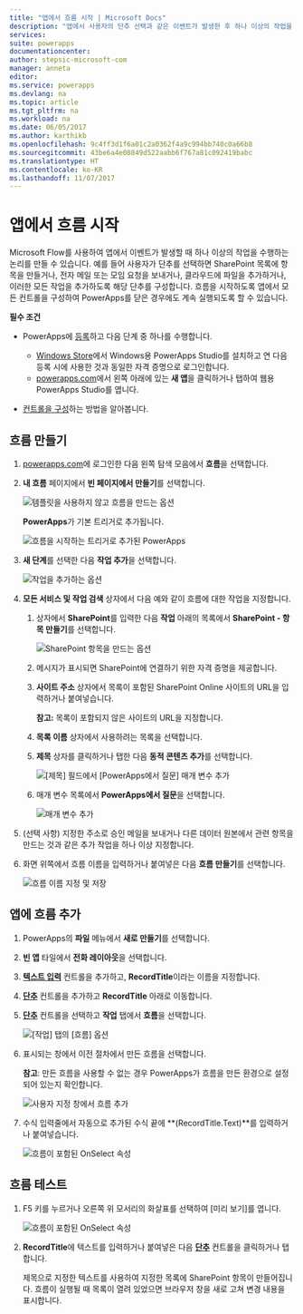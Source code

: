 ```yaml
---
title: "앱에서 흐름 시작 | Microsoft Docs"
description: "앱에서 사용자의 단추 선택과 같은 이벤트가 발생한 후 하나 이상의 작업을 수행하는 흐름을 만듭니다."
services: 
suite: powerapps
documentationcenter: 
author: stepsic-microsoft-com
manager: anneta
editor: 
ms.service: powerapps
ms.devlang: na
ms.topic: article
ms.tgt_pltfrm: na
ms.workload: na
ms.date: 06/05/2017
ms.author: karthikb
ms.openlocfilehash: 9c4ff3d1f6a01c2a0362f4a9c994bb740c0a66b8
ms.sourcegitcommit: 43be6a4e08849d522aabb6f767a81c092419babc
ms.translationtype: HT
ms.contentlocale: ko-KR
ms.lasthandoff: 11/07/2017
---
```

# <a name="start-a-flow-in-an-app"></a>앱에서 흐름 시작
Microsoft Flow를 사용하여 앱에서 이벤트가 발생할 때 하나 이상의 작업을 수행하는 논리를 만들 수 있습니다. 예를 들어 사용자가 단추를 선택하면 SharePoint 목록에 항목을 만들거나, 전자 메일 또는 모임 요청을 보내거나, 클라우드에 파일을 추가하거나, 이러한 모든 작업을 추가하도록 해당 단추를 구성합니다. 흐름을 시작하도록 앱에서 모든 컨트롤을 구성하여 PowerApps를 닫은 경우에도 계속 실행되도록 할 수 있습니다.

**필수 조건**

* PowerApps에 [등록](signup-for-powerapps.md)하고 다음 단계 중 하나를 수행합니다.
  
  * [Windows Store](http://aka.ms/powerappsinstall)에서 Windows용 PowerApps Studio를 설치하고 연 다음 등록 시에 사용한 것과 동일한 자격 증명으로 로그인합니다.
  * [powerapps.com](http://web.powerapps.com)에서 왼쪽 아래에 있는 **새 앱**을 클릭하거나 탭하여 웹용 PowerApps Studio를 엽니다.
* [컨트롤을 구성](add-configure-controls.md)하는 방법을 알아봅니다.

## <a name="create-a-flow"></a>흐름 만들기
1. [powerapps.com](http://web.powerapps.com)에 로그인한 다음 왼쪽 탐색 모음에서 **흐름**을 선택합니다.
2. **내 흐름** 페이지에서 **빈 페이지에서 만들기**를 선택합니다.
   
    ![템플릿을 사용하지 않고 흐름을 만드는 옵션](./media/use-logic-flows/create-from-blank.png)
   
    **PowerApps**가 기본 트리거로 추가됩니다.
   
    ![흐름을 시작하는 트리거로 추가된 PowerApps](./media/use-logic-flows/set-trigger.png)
3. **새 단계**를 선택한 다음 **작업 추가**을 선택합니다.
   
    ![작업을 추가하는 옵션](./media/use-logic-flows/add-action.png)
4. **모든 서비스 및 작업 검색** 상자에서 다음 예와 같이 흐름에 대한 작업을 지정합니다.
   
   1. 상자에서 **SharePoint**를 입력한 다음 **작업** 아래의 목록에서 **SharePoint - 항목 만들기**를 선택합니다.
      
       ![SharePoint 항목을 만드는 옵션](./media/use-logic-flows/create-sharepoint-item.png)
   2. 메시지가 표시되면 SharePoint에 연결하기 위한 자격 증명을 제공합니다.
   3. **사이트 주소** 상자에서 목록이 포함된 SharePoint Online 사이트의 URL을 입력하거나 붙여넣습니다.
      
       **참고:** 목록이 포함되지 않은 사이트의 URL을 지정합니다.
   4. **목록 이름** 상자에서 사용하려는 목록을 선택합니다.
   5. **제목** 상자를 클릭하거나 탭한 다음 **동적 콘텐츠 추가**를 선택합니다.
      
       ![[제목] 필드에서 [PowerApps에서 질문] 매개 변수 추가](./media/use-logic-flows/ask-in-powerapps.png)
   6. 매개 변수 목록에서 **PowerApps에서 질문**을 선택합니다.
      
       ![매개 변수 추가](./media/use-logic-flows/add-parameter.png)
5. (선택 사항) 지정한 주소로 승인 메일을 보내거나 다른 데이터 원본에서 관련 항목을 만드는 것과 같은 추가 작업을 하나 이상 지정합니다.
6. 화면 위쪽에서 흐름 이름을 입력하거나 붙여넣은 다음 **흐름 만들기**를 선택합니다.
   
    ![흐름 이름 지정 및 저장](./media/use-logic-flows/name-flow.png)

## <a name="add-a-flow-to-an-app"></a>앱에 흐름 추가
1. PowerApps의 **파일** 메뉴에서 **새로 만들기**를 선택합니다.
2. **빈 앱** 타일에서 **전화 레이아웃**을 선택합니다.
3. **[텍스트 입력](controls/control-text-input.md)** 컨트롤을 추가하고, **RecordTitle**이라는 이름을 지정합니다.
4. **[단추](controls/control-button.md)** 컨트롤을 추가하고 **RecordTitle** 아래로 이동합니다.
5. **[단추](controls/control-button.md)** 컨트롤을 선택하고 **작업** 탭에서 **흐름**을 선택합니다.
   
    ![[작업] 탭의 [흐름] 옵션](./media/use-logic-flows/action-tab.png)
6. 표시되는 창에서 이전 절차에서 만든 흐름을 선택합니다.
   
    **참고**: 만든 흐름을 사용할 수 없는 경우 PowerApps가 흐름을 만든 환경으로 설정되어 있는지 확인합니다.
   
    ![사용자 지정 창에서 흐름 추가](./media/use-logic-flows/add-flow-from-pane.png)
7. 수식 입력줄에서 자동으로 추가된 수식 끝에 **(RecordTitle.Text)**를 입력하거나 붙여넣습니다.
   
    ![흐름이 포함된 OnSelect 속성](./media/use-logic-flows/onselect-with-flow.png)

## <a name="test-the-flow"></a>흐름 테스트
1. F5 키를 누르거나 오른쪽 위 모서리의 화살표를 선택하여 [미리 보기]를 엽니다.
   
    ![흐름이 포함된 OnSelect 속성](./media/use-logic-flows/open-preview.png)
2. **RecordTitle**에 텍스트를 입력하거나 붙여넣은 다음 **[단추](controls/control-button.md)** 컨트롤을 클릭하거나 탭합니다.
   
    제목으로 지정한 텍스트를 사용하여 지정한 목록에 SharePoint 항목이 만들어집니다. 흐름이 실행될 때 목록이 열려 있었으면 브라우저 창을 새로 고쳐 변경 내용을 표시합니다.

